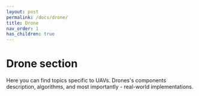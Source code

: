 ```yaml
---
layout: post
permalink: /docs/drone/
title: Drone
nav_order: 1
has_children: true
---
```


# Drone section

Here you can find topics specific to UAVs. Drones's components description, algorithms, and most importantly - real-world implementations.
